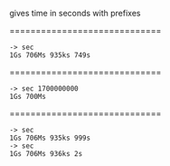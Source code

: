 gives time in seconds with prefixes


=============================
```
-> sec
1Gs 706Ms 935ks 749s
```
=============================
```
-> sec 1700000000
1Gs 700Ms
```
=============================
```
-> sec
1Gs 706Ms 935ks 999s
-> sec
1Gs 706Ms 936ks 2s
```